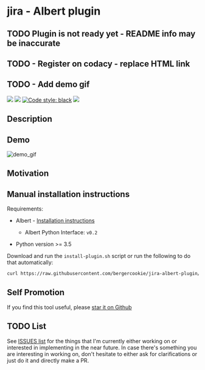 # jira - Albert plugin

## TODO Plugin is not ready yet - README info may be inaccurate
## TODO - Register on codacy - replace HTML link
## TODO - Add demo gif

<a href="https://github.com/bergercookie/jira-albert-plugin">
<img src="https://api.codacy.com/project/badge/Grade/126122966e844bed8e61e7cfbf7023c3"/></a>
<a href=https://github.com/bergercookie/jira-albert-plugin/blob/master/LICENSE" alt="LICENCE">
<img src="https://img.shields.io/github/license/bergercookie/jira-albert-plugin.svg" /></a>
<a href="https://github.com/psf/black">
<img alt="Code style: black" src="https://img.shields.io/badge/code%20style-black-000000.svg"></a>

<a href=" https://github.com/bergercookie/jira-albert-plugin/issues">
<img src="https://img.shields.io/github/issues/bergercookie/jira-albert-plugin/jira.svg"></a>

## Description

## Demo

![demo_gif](https://github.com/bergercookie/jira-albert-plugin/blob/master/misc/demo.gif)

## Motivation

## Manual installation instructions

Requirements:

- Albert - [Installation instructions](https://albertlauncher.github.io/docs/installing/)
    - Albert Python Interface: ``v0.2``

- Python version >= 3.5

Download and run the ``install-plugin.sh`` script or run the following to do
that automatically:

```sh
curl https://raw.githubusercontent.com/bergercookie/jira-albert-plugin/master/install-plugin.sh | bash
```

## Self Promotion

If you find this tool useful, please [star it on
Github](https://github.com/bergercookie/jira-albert-plugin)

## TODO List

See [ISSUES list](https://github.com/bergercookie/jira-albert-plugin/issues) for the things
that I'm currently either working on or interested in implementing in the near
future. In case there's something you are interesting in working on, don't
hesitate to either ask for clarifications or just do it and directly make a PR.
